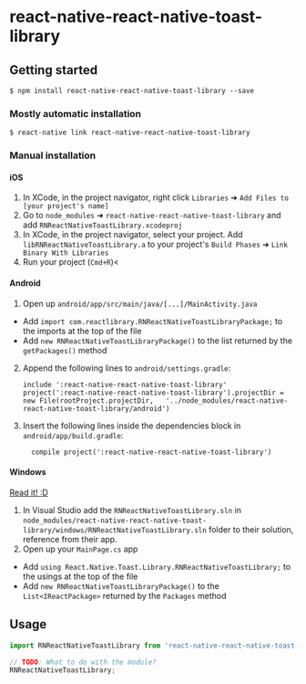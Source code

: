 
# react-native-react-native-toast-library

## Getting started

`$ npm install react-native-react-native-toast-library --save`

### Mostly automatic installation

`$ react-native link react-native-react-native-toast-library`

### Manual installation


#### iOS

1. In XCode, in the project navigator, right click `Libraries` ➜ `Add Files to [your project's name]`
2. Go to `node_modules` ➜ `react-native-react-native-toast-library` and add `RNReactNativeToastLibrary.xcodeproj`
3. In XCode, in the project navigator, select your project. Add `libRNReactNativeToastLibrary.a` to your project's `Build Phases` ➜ `Link Binary With Libraries`
4. Run your project (`Cmd+R`)<

#### Android

1. Open up `android/app/src/main/java/[...]/MainActivity.java`
  - Add `import com.reactlibrary.RNReactNativeToastLibraryPackage;` to the imports at the top of the file
  - Add `new RNReactNativeToastLibraryPackage()` to the list returned by the `getPackages()` method
2. Append the following lines to `android/settings.gradle`:
  	```
  	include ':react-native-react-native-toast-library'
  	project(':react-native-react-native-toast-library').projectDir = new File(rootProject.projectDir, 	'../node_modules/react-native-react-native-toast-library/android')
  	```
3. Insert the following lines inside the dependencies block in `android/app/build.gradle`:
  	```
      compile project(':react-native-react-native-toast-library')
  	```

#### Windows
[Read it! :D](https://github.com/ReactWindows/react-native)

1. In Visual Studio add the `RNReactNativeToastLibrary.sln` in `node_modules/react-native-react-native-toast-library/windows/RNReactNativeToastLibrary.sln` folder to their solution, reference from their app.
2. Open up your `MainPage.cs` app
  - Add `using React.Native.Toast.Library.RNReactNativeToastLibrary;` to the usings at the top of the file
  - Add `new RNReactNativeToastLibraryPackage()` to the `List<IReactPackage>` returned by the `Packages` method


## Usage
```javascript
import RNReactNativeToastLibrary from 'react-native-react-native-toast-library';

// TODO: What to do with the module?
RNReactNativeToastLibrary;
```
  